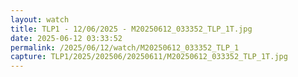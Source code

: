 ```yaml
---
layout: watch
title: TLP1 - 12/06/2025 - M20250612_033352_TLP_1T.jpg
date: 2025-06-12 03:33:52
permalink: /2025/06/12/watch/M20250612_033352_TLP_1
capture: TLP1/2025/202506/20250611/M20250612_033352_TLP_1T.jpg
---
```

